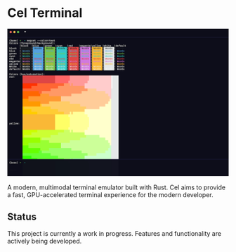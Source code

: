 # Cel Terminal

![Cel Terminal](https://raw.githubusercontent.com/TheApplePieGod/cel/main/images/cel.png)

A modern, multimodal terminal emulator built with Rust. Cel aims to provide a fast, GPU-accelerated terminal experience for the modern developer.

## Status

This project is currently a work in progress. Features and functionality are actively being developed.
